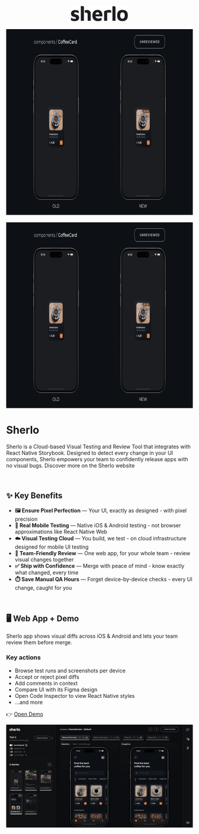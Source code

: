 <div align="center">
  <a href="https://sherlo.io/">
    <picture>
      <source media="(prefers-color-scheme: dark)" srcset="./assets/logo-dark.svg">
      <img src="./assets/logo-light.svg" alt="Sherlo" width="154" height="42" />
    </picture>
  </a>
</div>

<br />

<div align="center">
    <picture>
        <img src="./assets/sherlo.gif" alt="XXXXXXX" width="780" height="500" />
    </picture>
</div>

<br />

<div align="center">
  <img src="./assets/sherlo.gif" alt="XXXXXXX" width="780" height="500" />
</div>

# Sherlo

Sherlo is a Cloud-based Visual Testing and Review Tool that integrates with React Native Storybook. Designed to detect every change in your UI components, Sherlo empowers your team to confidently release apps with no visual bugs. Discover more on the Sherlo website

<br />

## ✨ Key Benefits

- **🖼️ Ensure Pixel Perfection** — Your UI, exactly as designed - with pixel precision
- **📱 Real Mobile Testing** — Native iOS & Android testing - not browser approximations like React Native Web
- **☁️ Visual Testing Cloud** — You build, we test - on cloud infrastructure designed for mobile UI testing
- **🤝 Team-Friendly Review** — One web app, for your whole team - review visual changes together
- **✅ Ship with Confidence** — Merge with peace of mind - know exactly what changed, every time
- **⏱️ Save Manual QA Hours** — Forget device-by-device checks - every UI change, caught for you

<br />

## 🖥️ Web App + Demo

Sherlo app shows visual diffs across iOS & Android and lets your team review them before merge.

### Key actions

- Browse test runs and screenshots per device
- Accept or reject pixel diffs
- Add comments in context
- Compare UI with its Figma design
- Open Code Inspector to view React Native styles
- …and more

👉 [Open Demo](https://app.sherlo.io/demo)

<div align="center">
  <img src="./assets/app.webp" alt="Sherlo – podgląd aplikacji" />
</div>
